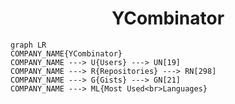 <h1 align="center">YCombinator</h1>

```mermaid
graph LR
COMPANY_NAME{YCombinator}
COMPANY_NAME ---> U{Users} ---> UN[19]
COMPANY_NAME ---> R{Repositories} ---> RN[298]
COMPANY_NAME ---> G{Gists} ---> GN[21]
COMPANY_NAME ---> ML{Most Used<br>Languages}
```
